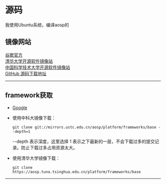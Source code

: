 # 源码

我使用Ubuntu系统，编译aosp的

## 镜像网站

[谷歌官方](https://source.android.google.cn/setup/downloading)\
[清华大学开源软件镜像站](https://mirrors.tuna.tsinghua.edu.cn/)\
[中国科学技术大学开源软件镜像站](https://mirrors.ustc.edu.cn/)\
[GitHub 源码下载地址](https://github.com/aosp-mirror)

---

## framework获取

* [Google](https://android.googlesource.com/platform/frameworks/base.git)

* 使用中科大镜像下载：

    ```git
    git clone git://mirrors.ustc.edu.cn/aosp/platform/frameworks/base --depth=1
    ```

    --depth 表示深度，这里选择 1 表示之下最新的一层，不会下载过多的提交记录。防止下载过多占用资源太大。

* 使用清华大学镜像下载：

    ```git
    git clone https://aosp.tuna.tsinghua.edu.cn/platform/frameworks/base
    ```

---
